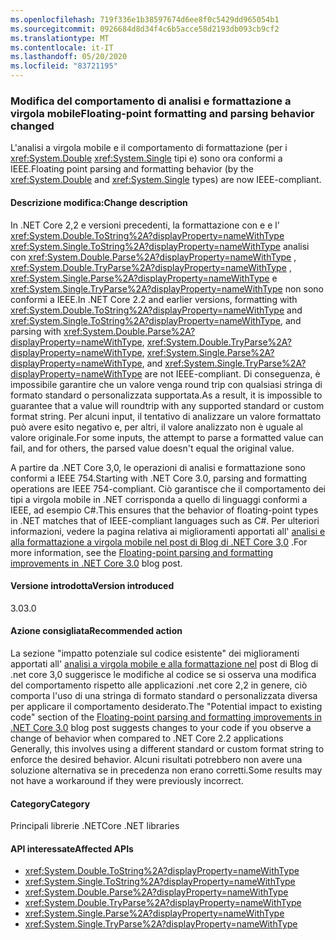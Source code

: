 ```yaml
---
ms.openlocfilehash: 719f336e1b38597674d6ee8f0c5429dd965054b1
ms.sourcegitcommit: 0926684d8d34f4c6b5acce58d2193db093cb9cf2
ms.translationtype: MT
ms.contentlocale: it-IT
ms.lasthandoff: 05/20/2020
ms.locfileid: "83721195"
---
```

### <a name="floating-point-formatting-and-parsing-behavior-changed"></a><span data-ttu-id="55e4c-101">Modifica del comportamento di analisi e formattazione a virgola mobile</span><span class="sxs-lookup"><span data-stu-id="55e4c-101">Floating-point formatting and parsing behavior changed</span></span>

<span data-ttu-id="55e4c-102">L'analisi a virgola mobile e il comportamento di formattazione (per i <xref:System.Double> <xref:System.Single> tipi e) sono ora conformi a IEEE.</span><span class="sxs-lookup"><span data-stu-id="55e4c-102">Floating point parsing and formatting behavior (by the <xref:System.Double> and <xref:System.Single> types) are now IEEE-compliant.</span></span>

#### <a name="change-description"></a><span data-ttu-id="55e4c-103">Descrizione modifica:</span><span class="sxs-lookup"><span data-stu-id="55e4c-103">Change description</span></span>

<span data-ttu-id="55e4c-104">In .NET Core 2,2 e versioni precedenti, la formattazione con e e l' <xref:System.Double.ToString%2A?displayProperty=nameWithType> <xref:System.Single.ToString%2A?displayProperty=nameWithType> analisi con <xref:System.Double.Parse%2A?displayProperty=nameWithType> , <xref:System.Double.TryParse%2A?displayProperty=nameWithType> , <xref:System.Single.Parse%2A?displayProperty=nameWithType> e <xref:System.Single.TryParse%2A?displayProperty=nameWithType> non sono conformi a IEEE.</span><span class="sxs-lookup"><span data-stu-id="55e4c-104">In .NET Core 2.2 and earlier versions, formatting with <xref:System.Double.ToString%2A?displayProperty=nameWithType> and <xref:System.Single.ToString%2A?displayProperty=nameWithType>, and parsing with <xref:System.Double.Parse%2A?displayProperty=nameWithType>, <xref:System.Double.TryParse%2A?displayProperty=nameWithType>, <xref:System.Single.Parse%2A?displayProperty=nameWithType>, and <xref:System.Single.TryParse%2A?displayProperty=nameWithType> are not IEEE-compliant.</span></span> <span data-ttu-id="55e4c-105">Di conseguenza, è impossibile garantire che un valore venga round trip con qualsiasi stringa di formato standard o personalizzata supportata.</span><span class="sxs-lookup"><span data-stu-id="55e4c-105">As a result, it is impossible to guarantee that a value will roundtrip with any supported standard or custom format string.</span></span> <span data-ttu-id="55e4c-106">Per alcuni input, il tentativo di analizzare un valore formattato può avere esito negativo e, per altri, il valore analizzato non è uguale al valore originale.</span><span class="sxs-lookup"><span data-stu-id="55e4c-106">For some inputs, the attempt to parse a formatted value can fail, and for others, the parsed value doesn't equal the original value.</span></span>

<span data-ttu-id="55e4c-107">A partire da .NET Core 3,0, le operazioni di analisi e formattazione sono conformi a IEEE 754.</span><span class="sxs-lookup"><span data-stu-id="55e4c-107">Starting with .NET Core 3.0, parsing and formatting operations are IEEE 754-compliant.</span></span> <span data-ttu-id="55e4c-108">Ciò garantisce che il comportamento dei tipi a virgola mobile in .NET corrisponda a quello di linguaggi conformi a IEEE, ad esempio C#.</span><span class="sxs-lookup"><span data-stu-id="55e4c-108">This ensures that the behavior of floating-point types in .NET matches that of IEEE-compliant languages such as C#.</span></span> <span data-ttu-id="55e4c-109">Per ulteriori informazioni, vedere la pagina relativa ai miglioramenti apportati all' [analisi e alla formattazione a virgola mobile nel post di Blog di .NET Core 3,0](https://devblogs.microsoft.com/dotnet/floating-point-parsing-and-formatting-improvements-in-net-core-3-0/) .</span><span class="sxs-lookup"><span data-stu-id="55e4c-109">For more information, see the [Floating-point parsing and formatting improvements in .NET Core 3.0](https://devblogs.microsoft.com/dotnet/floating-point-parsing-and-formatting-improvements-in-net-core-3-0/) blog post.</span></span>

#### <a name="version-introduced"></a><span data-ttu-id="55e4c-110">Versione introdotta</span><span class="sxs-lookup"><span data-stu-id="55e4c-110">Version introduced</span></span>

<span data-ttu-id="55e4c-111">3.0</span><span class="sxs-lookup"><span data-stu-id="55e4c-111">3.0</span></span>

#### <a name="recommended-action"></a><span data-ttu-id="55e4c-112">Azione consigliata</span><span class="sxs-lookup"><span data-stu-id="55e4c-112">Recommended action</span></span>

<span data-ttu-id="55e4c-113">La sezione "impatto potenziale sul codice esistente" dei miglioramenti apportati all' [analisi a virgola mobile e alla formattazione nel](https://devblogs.microsoft.com/dotnet/floating-point-parsing-and-formatting-improvements-in-net-core-3-0/) post di Blog di .net core 3,0 suggerisce le modifiche al codice se si osserva una modifica del comportamento rispetto alle applicazioni .net core 2,2 in genere, ciò comporta l'uso di una stringa di formato standard o personalizzata diversa per applicare il comportamento desiderato.</span><span class="sxs-lookup"><span data-stu-id="55e4c-113">The "Potential impact to existing code" section of the [Floating-point parsing and formatting improvements in .NET Core 3.0](https://devblogs.microsoft.com/dotnet/floating-point-parsing-and-formatting-improvements-in-net-core-3-0/) blog post suggests changes to your code if you observe a change of behavior when compared to .NET Core 2.2 applications Generally, this involves using a different standard or custom format string to enforce the desired behavior.</span></span> <span data-ttu-id="55e4c-114">Alcuni risultati potrebbero non avere una soluzione alternativa se in precedenza non erano corretti.</span><span class="sxs-lookup"><span data-stu-id="55e4c-114">Some results may not have a workaround if they were previously incorrect.</span></span>

#### <a name="category"></a><span data-ttu-id="55e4c-115">Category</span><span class="sxs-lookup"><span data-stu-id="55e4c-115">Category</span></span>

<span data-ttu-id="55e4c-116">Principali librerie .NET</span><span class="sxs-lookup"><span data-stu-id="55e4c-116">Core .NET libraries</span></span>

#### <a name="affected-apis"></a><span data-ttu-id="55e4c-117">API interessate</span><span class="sxs-lookup"><span data-stu-id="55e4c-117">Affected APIs</span></span>

- <xref:System.Double.ToString%2A?displayProperty=nameWithType>
- <xref:System.Single.ToString%2A?displayProperty=nameWithType>
- <xref:System.Double.Parse%2A?displayProperty=nameWithType>
- <xref:System.Double.TryParse%2A?displayProperty=nameWithType>
- <xref:System.Single.Parse%2A?displayProperty=nameWithType>
- <xref:System.Single.TryParse%2A?displayProperty=nameWithType>

<!-- 

#### Affected APIs

- `Overload:System.Double.ToString`
- `Overload:System.Single.ToString`
- `Overload:System.Double.Parse`
- `Overload:System.Double.TryParse`
- `Overload:System.Single.Parse`
- `Overload:System.Single.TryParse`

-->

